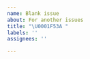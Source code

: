 ```yaml
---
name: Blank issue
about: For another issues
title: "\U0001F53A "
labels: ''
assignees: ''

---
```



